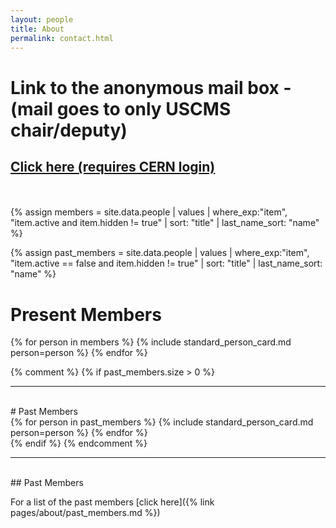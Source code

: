 ```yaml
---
layout: people
title: About
permalink: contact.html
---
```



# Link to the anonymous mail box - (mail goes to only USCMS chair/deputy)

## [Click here (requires CERN login)](https://uscms-anonymous-box.web.cern.ch/)
\
\
{% assign members = site.data.people | values
                                     | where_exp:"item", "item.active and item.hidden != true"
                                     | sort: "title"
                                     | last_name_sort: "name" %}

{% assign past_members = site.data.people | values
                                          | where_exp:"item", "item.active == false and item.hidden != true"
                                          | sort: "title"
                                          | last_name_sort: "name" %}

# Present Members

<div class="container-fluid">
<div class="row">
{% for person in members %}
    {% include standard_person_card.md person=person %}
{% endfor %}
</div>
</div>

{% comment %}
{% if past_members.size > 0 %}
<br>
<hr>
<br> 
# Past Members

<div class="container-fluid">
<div class="row">
    {% for person in past_members %}
        {% include standard_person_card.md person=person %}
    {% endfor %}
</div>
</div>
{% endif %}
{% endcomment %}

<br>
<hr>
<br> 
## Past Members

For a list of the past members [click here]({% link pages/about/past_members.md %})
